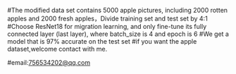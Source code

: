 #The modified data set contains 5000 apple pictures, including 2000 rotten apples and 2000 fresh apples，Divide training set and test set by 4:1
#Choose ResNet18 for migration learning, and only fine-tune its fully connected layer (last layer), where batch_size is 4 and epoch is 6
#We get a model that is 97% accurate on the test set
#if you want the apple dataset,welcome contact with me.

#email:756534202@qq.com
